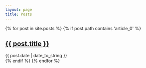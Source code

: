 ```yaml
---
layout: page
title: Posts
---
```



<div class="posts">
  {% for post in site.posts %}
    {% if post.path contains 'article_0' %}
      <div class="post">
        <h2 class="post-title">
          <a href="{{ post.url }}">
            {{ post.title }}
          </a>
        </h2>
        <span class="post-date">{{ post.date | date_to_string }}</span>
      </div>
    {% endif %}
  {% endfor %}
</div>